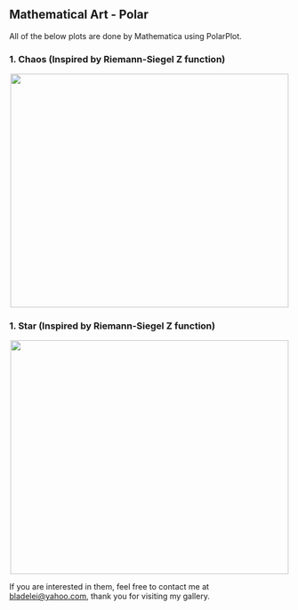 ## Mathematical Art - Polar
All of the below plots are done by Mathematica using PolarPlot.

### 1. Chaos (Inspired by Riemann-Siegel Z function)
<p align="center"><img src= "https://user-images.githubusercontent.com/66701331/182991943-ef869548-e8d5-4c52-829a-8884657ca6b5.png" width="500" height="420" ></p>



### 1. Star (Inspired by Riemann-Siegel Z function)
<p align="center"><img src= "https://user-images.githubusercontent.com/66701331/182994745-5db5889c-c63a-4dc9-93e2-d05cce15fd46.png" width="500" height="420" ></p>



If you are interested in them, feel free to contact me at bladelei@yahoo.com, thank you for visiting my gallery.
